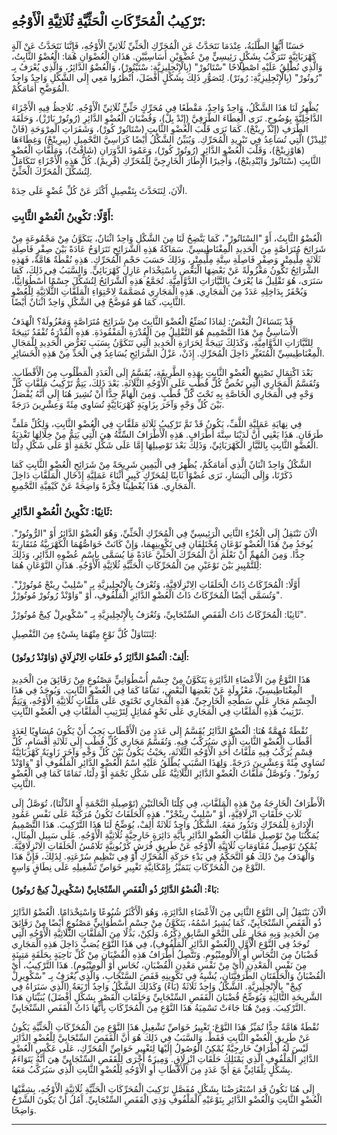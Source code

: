 ## تَرْكِيبُ الْمُحَرِّكَاتِ الْحَثِّيَّةِ ثُلَاثِيَّةِ الْأَوْجُهِ:

حَسَنًا أَيُّهَا الطَّلَبَةُ، عِنْدَمَا نَتَحَدَّثُ عَنِ الْمُحَرِّكِ الْحَثِّيِّ ثُلَاثِيِّ الْأَوْجُهِ، فَإِنَّنَا نَتَحَدَّثُ عَنْ آلَةٍ كَهْرَبَائِيَّةٍ تَتَرَكَّبُ بِشَكْلٍ رَئِيسِيٍّ مِنْ عُضْوَيْنِ أَسَاسِيَّيْنِ. هَذَانِ الْعُضْوَانِ هُمَا: الْعُضْوُ الثَّابِتُ، وَالَّذِي نُطْلِقُ عَلَيْهِ اصْطِلَاحًا "سْتَاتُورْ" (بِالْإِنْجِلِيزِيَّةِ: سْتَيْتُورْ)، وَالْعُضْوُ الدَّائِرُ، وَالَّذِي يُعْرَفُ بِـ "رُوتُورْ" (بِالْإِنْجِلِيزِيَّةِ: رُوتَرْ). لِتَصَوُّرِ ذَلِكَ بِشَكْلٍ أَفْضَلَ، اُنْظُرُوا مَعِي إِلَى الشَّكْلِ وَاحِدٌ وَاحِدٌ الْمُوَضَّحِ أَمَامَكُمْ.

يُظْهِرُ لَنَا هَذَا الشَّكْلُ، وَاحِدٌ وَاحِدٌ، مَقْطَعًا فِي مُحَرِّكٍ حَثِّيٍّ ثُلَاثِيِّ الْأَوْجُهِ. نُلَاحِظُ فِيهِ الْأَجْزَاءَ الدَّاخِلِيَّةَ بِوُضُوحٍ. نَرَى الْغِطَاءَ الطَّرَفِيَّ (إِنْدْ بِلْ)، وَقُضْبَانَ الْعُضْوِ الدَّائِرِ (رُوتُورْ بَارْزْ)، وَحَلَقَةَ الطَّرَفِ (إِنْدْ رِينْجْ). كَمَا نَرَى قَلْبَ الْعُضْوِ الثَّابِتِ (سْتَاتُورْ كُورْ)، وَشَفَرَاتِ الْمِرْوَحَةِ (فَانْ بْلِيدْزْ) الَّتِي تُسَاعِدُ فِي تَبْرِيدِ الْمُحَرِّكِ. وَيُبَيِّنُ الشَّكْلُ أَيْضًا كَرَاسِيَّ التَّحْمِيلِ (بِيرِينْجْ) وَغِطَاءَهَا (هَاوْزِينْجْ)، وَقَلْبَ الْعُضْوِ الدَّائِرِ (رُوتُورْ كُورْ)، وَعَمُودَ الدَّوَرَانِ (شَافْتْ)، وَمَلَفَّاتِ الْعُضْوِ الثَّابِتِ (سْتَاتُورْ وَايْنْدِينْجْ)، وَأَخِيرًا الْإِطَارَ الْخَارِجِيَّ لِلْمُحَرِّكِ (فْرِيمْ). كُلُّ هَذِهِ الْأَجْزَاءِ تَتَكَامَلُ لِتُشَكِّلَ الْمُحَرِّكَ الْحَثِّيَّ.

الْآنَ، لِنَتَحَدَّثَ بِتَفْصِيلٍ أَكْثَرَ عَنْ كُلِّ عُضْوٍ عَلَى حِدَهْ.

### أَوَّلًا: تَكْوِينُ الْعُضْوِ الثَّابِتِ:

الْعُضْوُ الثَّابِتُ، أَوْ "السْتَاتُورْ"، كَمَا يَتَّضِحُ لَنَا مِنَ الشَّكْلِ وَاحِدٌ اثْنَانٌ، يَتَكَوَّنُ مِنْ مَجْمُوعَةٍ مِنْ شَرَائِحَ مُتَرَاصَّةٍ مِنَ الْحَدِيدِ الْمِغْنَاطِيسِيِّ. سَمَاكَةُ هَذِهِ الشَّرَائِحِ تَتَرَاوَحُ عَادَةً بَيْنَ صِفْرٍ فَاصِلَةِ ثَلَاثَةٍ مِلِّيمِتْرٍ وَصِفْرٍ فَاصِلَةِ سِتَّةِ مِلِّيمِتْرٍ، وَذَلِكَ حَسَبَ حَجْمِ الْمُحَرِّكِ. هَذِهِ نُقْطَةٌ هَامَّةٌ، فَهَذِهِ الشَّرَائِحُ تَكُونُ مَعْزُولَةً عَنْ بَعْضِهَا الْبَعْضِ بِاسْتِخْدَامِ عَازِلٍ كَهْرَبَائِيٍّ. وَالسَّبَبُ فِي ذَلِكَ، كَمَا سَنَرَى، هُوَ تَقْلِيلُ مَا يُعْرَفُ بِالتَّيَّارَاتِ الدَّوَّامِيَّةِ. تُجَمَّعُ هَذِهِ الشَّرَائِحُ لِتُشَكِّلَ جِسْمًا أُسْطُوَانِيًّا، وَيُحْفَرُ بِدَاخِلِهِ عَدَدٌ مِنَ الْمَجَارِي. هَذِهِ الْمَجَارِي مُصَمَّمَةٌ لِاحْتِوَاءِ الْمَلَفَّاتِ الثُّلَاثِيَّةِ لِلْعُضْوِ الثَّابِتِ، كَمَا هُوَ مُوَضَّحٌ فِي الشَّكْلِ وَاحِدٌ اثْنَانٌ أَيْضًا.

قَدْ يَتَسَاءَلُ الْبَعْضُ: لِمَاذَا نُصَنِّعُ الْعُضْوَ الثَّابِتَ مِنْ شَرَائِحَ مُتَرَاصَّةٍ وَمَعْزُولَهْ؟ الْهَدَفُ الْأَسَاسِيُّ مِنْ هَذَا التَّصْمِيمِ هُوَ التَّقْلِيلُ مِنَ الْقُدْرَةِ الْمَفْقُودَةِ. هَذِهِ الْقُدْرَةُ تُفْقَدُ نَتِيجَةً لِلتَّيَّارَاتِ الدَّوَّامِيَّةِ، وَكَذَلِكَ نَتِيجَةً لِحَرَارَةِ الْحَدِيدِ الَّتِي تَتَكَوَّنُ بِسَبَبِ تَعَرُّضِ الْحَدِيدِ لِلْمَجَالِ الْمِغْنَاطِيسِيِّ الْمُتَغَيِّرِ دَاخِلَ الْمُحَرِّكِ. إِذَنْ، عَزْلُ الشَّرَائِحِ يُسَاعِدُ فِي الْحَدِّ مِنْ هَذِهِ الْخَسَائِرِ.

بَعْدَ اكْتِمَالِ تَصْنِيعِ الْعُضْوِ الثَّابِتِ بِهَذِهِ الطَّرِيقَةِ، يُقَسَّمُ إِلَى الْعَدَدِ الْمَطْلُوبِ مِنَ الْأَقْطَابِ. وَتُقَسَّمُ الْمَجَارِي الَّتِي تَخُصُّ كُلَّ قُطْبٍ عَلَى الْأَوْجُهِ الثَّلَاثَةِ. بَعْدَ ذَلِكَ، يَتِمُّ تَرْكِيبُ مَلَفَّاتِ كُلِّ وَجْهٍ فِي الْمَجَارِي الْخَاصَّةِ بِهِ تَحْتَ كُلِّ قُطْبٍ. وَمِنَ الْهَامِّ جِدًّا أَنْ نُشِيرَ هُنَا إِلَى أَنَّهُ يُفْصَلُ بَيْنَ كُلِّ وَجْهٍ وَآخَرَ بِزَاوِيَةٍ كَهْرَبَائِيَّةٍ تُسَاوِي مِئَةً وَعِشْرِينَ دَرَجَةً.

فِي نِهَايَةِ عَمَلِيَّةِ اللَّفِّ، يَكُونُ قَدْ تَمَّ تَرْكِيبُ ثَلَاثَةِ مَلَفَّاتٍ فِي الْعُضْوِ الثَّابِتِ، وَلِكُلِّ مَلَفٍّ طَرَفَانِ. هَذَا يَعْنِي أَنَّ لَدَيْنَا سِتَّةَ أَطْرَافٍ. هَذِهِ الْأَطْرَافُ السِّتَّةُ هِيَ الَّتِي يَتِمُّ مِنْ خِلَالِهَا تَغْذِيَةُ الْعُضْوِ الثَّابِتِ بِالتَّيَّارِ الْكَهْرَبَائِيِّ، وَذَلِكَ بَعْدَ تَوْصِيلِهَا إِمَّا عَلَى شَكْلِ نَجْمَةٍ أَوْ عَلَى شَكْلِ دِلْتَا.

الشَّكْلُ وَاحِدٌ اثْنَانٌ الَّذِي أَمَامَكُمْ، يُظْهِرُ فِي الْيَمِينِ شَرِيحَةً مِنْ شَرَائِحِ الْعُضْوِ الثَّابِتِ كَمَا ذَكَرْنَا، وَإِلَى الْيَسَارِ، نَرَى عُضْوًا ثَابِتًا لِمُحَرِّكٍ كَبِيرٍ أَثْنَاءَ عَمَلِيَّةِ إِدْخَالِ الْمَلَفَّاتِ دَاخِلَ الْمَجَارِي. هَذَا يُعْطِينَا فِكْرَةً وَاضِحَةً عَنْ كَيْفِيَّةِ التَّجْمِيعِ.

### ثَانِيًا: تَكْوِينُ الْعُضْوِ الدَّائِرِ:

الْآنَ نَنْتَقِلُ إِلَى الْجُزْءِ الثَّانِي الْرَئِيسِيِّ فِي الْمُحَرِّكِ الْحَثِّيِّ، وَهُوَ الْعُضْوُ الدَّائِرُ أَوْ "الرُّوتُورْ". يُوجَدُ مِنْ هَذَا الْعُضْوِ نَوْعَانِ مُخْتَلِفَانِ فِي تَكْوِينِهِمَا، وَإِنْ كَانَتْ خَوَاصُّهُمَا الْكَهْرَبِيَّةُ مُتَقَارِبَةً جِدًّا. وَمِنَ الْمُهِمِّ أَنْ نَعْلَمَ أَنَّ الْمُحَرِّكَ الْحَثِّيَّ عَادَةً مَا يُسَمَّى بِاسْمِ عُضْوِهِ الدَّائِرِ، وَذَلِكَ لِلتَّمْيِيزِ بَيْنَ نَوْعَيْنِ مِنَ الْمُحَرِّكَاتِ الْحَثِّيَّةِ ثُلَاثِيَّةِ الْأَوْجُهِ. هَذَانِ النَّوْعَانِ هُمَا:

أَوَّلًا: الْمُحَرِّكَاتُ ذَاتُ الْحَلَقَاتِ الِانْزِلَاقِيَّةِ، وَتُعْرَفُ بِالْإِنْجِلِيزِيَّةِ بِـ "سْلِيبْ رِينْجْ مُوتُورْزْ". وَتُسَمَّى أَيْضًا الْمُحَرِّكَاتُ ذَاتُ الْعُضْوِ الدَّائِرِ الْمَلْفُوفِ، أَوْ "وَاوْنْدْ رُوتُورْ مُوتُورْزْ".

ثَانِيًا: الْمُحَرِّكَاتُ ذَاتُ الْقَفَصِ السِّنْجَابِيِّ، وَتُعْرَفُ بِالْإِنْجِلِيزِيَّةِ بِـ "سْكْوِيرِلْ كِيجْ مُوتُورْزْ".

لِنَتَنَاوَلْ كُلَّ نَوْعٍ مِنْهُمَا بِشَيْءٍ مِنَ التَّفْصِيلِ:

#### أَلِفْ: الْعُضْوُ الدَّائِرُ ذُو حَلَقَاتِ الِانْزِلَاقِ (وَاوْنْدْ رُوتُورْ):

هَذَا النَّوْعُ مِنَ الْأَعْضَاءِ الدَّائِرَةِ يَتَكَوَّنُ مِنْ جِسْمٍ أُسْطُوَانِيٍّ مَصْنُوعٍ مِنْ رَقَائِقَ مِنَ الْحَدِيدِ الْمِغْنَاطِيسِيِّ، مَعْزُولَةٍ عَنْ بَعْضِهَا الْبَعْضِ، تَمَامًا كَمَا فِي الْعُضْوِ الثَّابِتِ. وَيُوجَدُ فِي هَذَا الْجِسْمِ مَجَارٍ عَلَى سَطْحِهِ الْخَارِجِيِّ. هَذِهِ الْمَجَارِي تَحْتَوِي عَلَى مَلَفَّاتٍ ثُلَاثِيَّةِ الْأَوْجُهِ، وَيَتِمُّ تَرْتِيبُ هَذِهِ الْمَلَفَّاتِ فِي الْمَجَارِي عَلَى نَحْوٍ مُمَاثِلٍ لِتَرْتِيبِ الْمَلَفَّاتِ فِي الْعُضْوِ الثَّابِتِ.

نُقْطَةٌ مُهِمَّةٌ هُنَا: الْعُضْوُ الدَّائِرُ يُقَسَّمُ إِلَى عَدَدٍ مِنَ الْأَقْطَابِ يَجِبُ أَنْ يَكُونَ مُسَاوِيًا لِعَدَدِ أَقْطَابِ الْعُضْوِ الثَّابِتِ الَّذِي سَيُرَكَّبُ فِيهِ. وَتُقَسَّمُ مَجَارِي كُلِّ قُطْبٍ إِلَى ثَلَاثَةِ أَقْسَامٍ، كُلُّ قِسْمٍ يُرَكَّبُ فِيهِ مَلَفَّاتُ أَحَدِ الْأَوْجُهِ الثَّلَاثَةِ، بِحَيْثُ يَكُونُ بَيْنَ كُلِّ وَجْهٍ وَآخَرَ زَاوِيَةٌ كَهْرَبَائِيَّةٌ تُسَاوِي مِئَةً وَعِشْرِينَ دَرَجَةً. وَلِهَذَا السَّبَبِ يُطْلَقُ عَلَيْهِ اسْمُ الْعُضْوِ الدَّائِرِ الْمَلْفُوفِ أَوْ "وَاوْنْدْ رُوتُورْ". وَتُوَصَّلُ مَلَفَّاتُ الْعُضْوِ الدَّائِرِ الثُّلَاثِيَّةُ عَلَى شَكْلِ نَجْمَةٍ أَوْ دِلْتَا، تَمَامًا كَمَا فِي الْعُضْوِ الثَّابِتِ.

الْأَطْرَافُ الْخَارِجَةُ مِنْ هَذِهِ الْمَلَفَّاتِ، فِي كِلْتَا الْحَالَتَيْنِ (تَوْصِيلَةِ النَّجْمَةِ أَوِ الدِّلْتَا)، تُوَصَّلُ إِلَى ثَلَاثِ حَلَقَاتٍ انْزِلَاقِيَّةٍ، أَوْ "سْلِيبْ رِينْجْزْ". هَذِهِ الْحَلَقَاتُ تَكُونُ مُرَكَّبَةً عَلَى نَفْسِ عَمُودِ الْإِدَارَةِ لِلْمُحَرِّكِ وَتَدُورُ مَعَهُ. الشَّكْلُ وَاحِدٌ ثَلَاثَةٌ أَلِفْ، يُوَضِّحُ لَنَا هَذَا التَّرْكِيبَ. هَذَا التَّصْمِيمُ يُمَكِّنُنَا مِنْ تَوْصِيلِ مَلَفَّاتِ الْعُضْوِ الدَّائِرِ بِأَيَّةِ دَائِرَةٍ خَارِجِيَّةٍ ثُلَاثِيَّةِ الْأَوْجُهِ. عَلَى سَبِيلِ الْمِثَالِ، يُمْكِنُ تَوْصِيلُ مُقَاوَمَاتٍ ثُلَاثِيَّةِ الْأَوْجُهِ عَنْ طَرِيقِ فُرَشٍ كَرْبُونِيَّةٍ تَلَامُسُ الْحَلَقَاتِ الِانْزِلَاقِيَّةَ. وَالْهَدَفُ مِنْ ذَلِكَ هُوَ التَّحَكُّمُ فِي بَدْءِ حَرَكَةِ الْمُحَرِّكِ أَوْ فِي تَنْظِيمِ سُرْعَتِهِ. لِذَلِكَ، فَإِنَّ هَذَا النَّوْعَ مِنَ الْمُحَرِّكَاتِ يَتَمَيَّزُ بِإِمْكَانِيَّةِ تَغْيِيرِ خَوَاصِّ تَشْغِيلِهِ عَلَى نِطَاقٍ وَاسِعٍ.

#### بَاءْ: الْعُضْوُ الدَّائِرُ ذُو الْقَفَصِ السِّنْجَابِيِّ (سْكْوِيرِلْ كِيجْ رُوتُورْ):

الْآنَ نَنْتَقِلُ إِلَى النَّوْعِ الثَّانِي مِنَ الْأَعْضَاءِ الدَّائِرَةِ، وَهُوَ الْأَكْثَرُ شُيُوعًا وَاسْتِخْدَامًا. الْعُضْوُ الدَّائِرُ ذُو الْقَفَصِ السِّنْجَابِيِّ، كَمَا يُشِيرُ اسْمُهُ، يَتَكَوَّنُ مِنْ جِسْمٍ أُسْطُوَانِيٍّ مَصْنُوعٍ أَيْضًا مِنْ رَقَائِقَ مِنَ الْحَدِيدِ وَبِهِ مَجَارٍ عَلَى النَّحْوِ السَّابِقِ ذِكْرُهُ. وَلَكِنْ، بَدَلًا مِنَ الْمَلَفَّاتِ الثُّلَاثِيَّةِ الْأَوْجُهِ الَّتِي تُوجَدُ فِي النَّوْعِ الْأَوَّلِ (الْعُضْوِ الدَّائِرِ الْمَلْفُوفِ)، فِي هَذَا النَّوْعِ يُصَبُّ دَاخِلَ هَذِهِ الْمَجَارِي قُضْبَانٌ مِنَ النُّحَاسِ أَوِ الْأَلُومِنْيُومِ. وَتَتَّصِلُ أَطْرَافُ هَذِهِ الْقُضْبَانِ مِنْ كُلِّ نَاحِيَةٍ بِحَلَقَةٍ مَتِينَةٍ مِنَ نَفْسِ الْمَعْدِنِ (أَيْ مِنْ نَفْسِ مَعْدِنِ الْقُضْبَانِ، نُحَاسٍ أَوْ أَلُومِنْيُومٍ). هَذَا التَّرْكِيبُ، أَيْ الْقُضْبَانُ وَالْحَلَقَتَانِ الطَّرَفِيَّتَانِ، يُشْبِهُ فِي تَكْوِينِهِ قَفَصَ السَّنْجَابِ، وَالَّذِي يُعْرَفُ بِـ "سْكْوِيرِلْ كِيجْ" بِالْإِنْجِلِيزِيَّةِ. الشَّكْلُ وَاحِدٌ ثَلَاثَةٌ (بَاءْ) وَكَذَلِكَ الشَّكْلُ وَاحِدٌ أَرْبَعَةٌ (الَّذِي سَنَرَاهُ فِي الشَّرِيحَةِ التَّالِيَةِ وَيُوَضِّحُ قُضْبَانَ الْقَفَصِ السِّنْجَابِيِّ وَحَلَقَاتِ الْقَصْرِ بِشَكْلٍ أَفْضَلَ) يُبَيِّنَانِ هَذَا التَّرْكِيبَ. وَمِنْ هُنَا جَاءَتْ تَسْمِيَةُ هَذَا النَّوْعِ مِنَ الْمُحَرِّكَاتِ بِأَنَّهَا ذَاتُ الْقَفَصِ السِّنْجَابِيِّ.

نُقْطَةٌ هَامَّةٌ جِدًّا تُمَيِّزُ هَذَا النَّوْعَ: تَغْيِيرُ خَوَاصِّ تَشْغِيلِ هَذَا النَّوْعِ مِنَ الْمُحَرِّكَاتِ الْحَثِّيَّةِ يَكُونُ عَنْ طَرِيقِ الْعُضْوِ الثَّابِتِ فَقَطْ. وَالسَّبَبُ فِي ذَلِكَ هُوَ أَنَّ الْقَفَصَ السِّنْجَابِيَّ لِلْعُضْوِ الدَّائِرِ لَيْسَ لَهُ أَطْرَافٌ خَارِجِيَّةٌ يُمْكِنُ الْوُصُولُ إِلَيْهَا لِتَغْيِيرِ خَوَاصِّ الْمُحَرِّكِ، عَلَى عَكْسِ الْعُضْوِ الدَّائِرِ الْمَلْفُوفِ الَّذِي يَمْتَلِكُ حَلَقَاتِ انْزِلَاقٍ. وَمِيزَةٌ أُخْرَى لِلْقَفَصِ السِّنْجَابِيِّ هِيَ أَنَّهُ يَتَوَاءَمُ بِشَكْلٍ تِلْقَائِيٍّ مَعَ أَيِّ عَدَدٍ مِنَ الْأَقْطَابِ أَوِ الْأَوْجُهِ لِلْعُضْوِ الثَّابِتِ الَّذِي سَيُرَكَّبُ مَعَهُ.

إِلَى هُنَا نَكُونُ قَدِ اسْتَعْرَضْنَا بِشَكْلٍ مُفَصَّلٍ تَرْكِيبَ الْمُحَرِّكَاتِ الْحَثِّيَّةِ ثُلَاثِيَّةِ الْأَوْجُهِ، بِشِقَّيْهَا الْعُضْوِ الثَّابِتِ وَالْعُضْوِ الدَّائِرِ بِنَوْعَيْهِ الْمَلْفُوفِ وَذِي الْقَفَصِ السِّنْجَابِيِّ. آَمُلُ أَنْ يَكُونَ الشَّرْحُ وَاضِحًا.

---